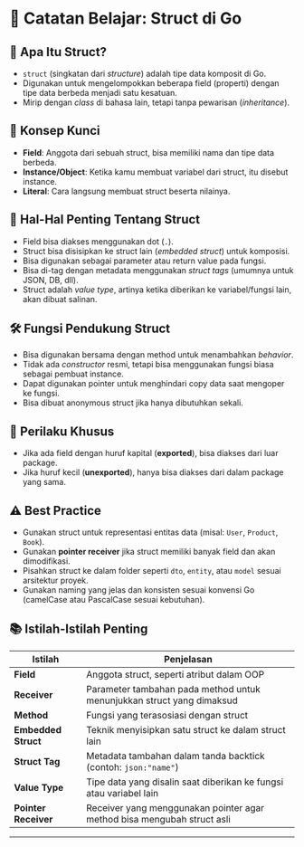 # 📘 Catatan Belajar: Struct di Go

## 🧱 Apa Itu Struct?
- `struct` (singkatan dari *structure*) adalah tipe data komposit di Go.
- Digunakan untuk mengelompokkan beberapa field (properti) dengan tipe data berbeda menjadi satu kesatuan.
- Mirip dengan *class* di bahasa lain, tetapi tanpa pewarisan (*inheritance*).

## 🧠 Konsep Kunci
- **Field**: Anggota dari sebuah struct, bisa memiliki nama dan tipe data berbeda.
- **Instance/Object**: Ketika kamu membuat variabel dari struct, itu disebut instance.
- **Literal**: Cara langsung membuat struct beserta nilainya.

## 📌 Hal-Hal Penting Tentang Struct
- Field bisa diakses menggunakan dot (`.`).
- Struct bisa disisipkan ke struct lain (*embedded struct*) untuk komposisi.
- Bisa digunakan sebagai parameter atau return value pada fungsi.
- Bisa di-tag dengan metadata menggunakan *struct tags* (umumnya untuk JSON, DB, dll).
- Struct adalah *value type*, artinya ketika diberikan ke variabel/fungsi lain, akan dibuat salinan.

## 🛠️ Fungsi Pendukung Struct
- Bisa digunakan bersama dengan method untuk menambahkan *behavior*.
- Tidak ada *constructor* resmi, tetapi bisa menggunakan fungsi biasa sebagai pembuat instance.
- Dapat digunakan pointer untuk menghindari copy data saat mengoper ke fungsi.
- Bisa dibuat anonymous struct jika hanya dibutuhkan sekali.

## 🔁 Perilaku Khusus
- Jika ada field dengan huruf kapital (**exported**), bisa diakses dari luar package.
- Jika huruf kecil (**unexported**), hanya bisa diakses dari dalam package yang sama.

## ⚠️ Best Practice
- Gunakan struct untuk representasi entitas data (misal: `User`, `Product`, `Book`).
- Gunakan **pointer receiver** jika struct memiliki banyak field dan akan dimodifikasi.
- Pisahkan struct ke dalam folder seperti `dto`, `entity`, atau `model` sesuai arsitektur proyek.
- Gunakan naming yang jelas dan konsisten sesuai konvensi Go (camelCase atau PascalCase sesuai kebutuhan).

## 📚 Istilah-Istilah Penting
| Istilah            | Penjelasan                                                                 |
|--------------------|-----------------------------------------------------------------------------|
| **Field**          | Anggota struct, seperti atribut dalam OOP                                  |
| **Receiver**       | Parameter tambahan pada method untuk menunjukkan struct yang dimaksud      |
| **Method**         | Fungsi yang terasosiasi dengan struct                                       |
| **Embedded Struct**| Teknik menyisipkan satu struct ke dalam struct lain                        |
| **Struct Tag**     | Metadata tambahan dalam tanda backtick (contoh: `json:"name"`)             |
| **Value Type**     | Tipe data yang disalin saat diberikan ke fungsi atau variabel lain         |
| **Pointer Receiver**| Receiver yang menggunakan pointer agar method bisa mengubah struct asli  |

---

